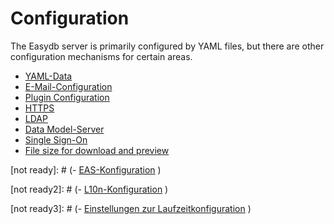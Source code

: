 # Configuration

The Easydb server is primarily configured by YAML files, but there are other configuration mechanisms for certain areas.

- [YAML-Data](/sysadmin/konfiguration/yaml/yaml.html)
- [E-Mail-Configuration](/sysadmin/konfiguration/email/email.html)
- [Plugin Configuration](/sysadmin/konfiguration/plugin/plugin.html)
- [HTTPS](/sysadmin/konfiguration/https/https.html)
- [LDAP](/sysadmin/konfiguration/ldap/ldap.html)
- [Data Model-Server](/sysadmin/konfiguration/objectstore/objectstore.html)
- [Single Sign-On](/sysadmin/konfiguration/sso/sso.html)
- [File size for download and preview](/sysadmin/konfiguration/produce/produce.html)




[not ready]: # (- [EAS-Konfiguration](./sysadmin/konfiguration/eas/eas.html)  )

[not ready2]: # (- [L10n-Konfiguration](./sysadmin/konfiguration/l10n/l10n.html)  )

[not ready3]: # (- [Einstellungen zur Laufzeitkonfiguration](./sysadmin/konfiguration/baseconfig/baseconfig.html)  )

